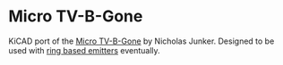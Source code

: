 # Micro TV-B-Gone

KiCAD port of the [Micro TV-B-Gone](https://hackaday.io/project/29330-micro-tv-b-gone) by Nicholas Junker. Designed to be used with [ring based emitters](https://hackaday.io/project/29330-micro-tv-b-gone) eventually.